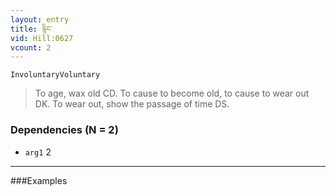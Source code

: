 ```yaml
---
layout: entry
title: རྙིང་
vid: Hill:0627
vcount: 2
---
```

`InvoluntaryVoluntary` 
> To age, wax old CD\.
 To cause to become old, to cause to wear out DK\.
 To wear out, show the passage of time DS\.

### Dependencies (N = 2)
* `arg1` 2

---

###Examples



